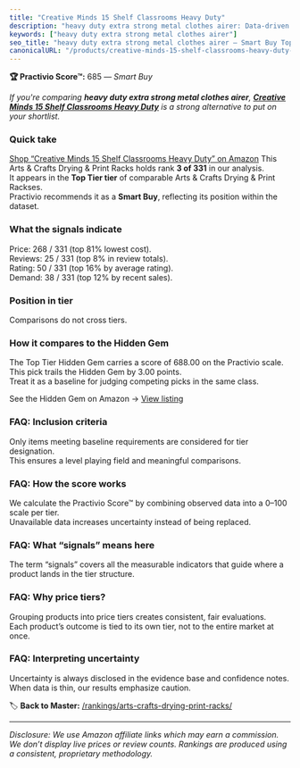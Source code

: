 ```yaml
---
title: "Creative Minds 15 Shelf Classrooms Heavy Duty"
description: "heavy duty extra strong metal clothes airer: Data-driven within Top Tier ranking using the Practivio Score™. Positioned by quality, value, demand, findability,…"
keywords: ["heavy duty extra strong metal clothes airer"]
seo_title: "heavy duty extra strong metal clothes airer — Smart Buy Top Tier (2025)"
canonicalURL: "/products/creative-minds-15-shelf-classrooms-heavy-duty-B000S963KY/"
---
```


**🏆 Practivio Score™:** 685 — _Smart Buy_


*If you're comparing **heavy duty extra strong metal clothes airer**, **[Creative Minds 15 Shelf Classrooms Heavy Duty](https://www.amazon.com/dp/B000S963KY?tag=practivio-20)** is a strong alternative to put on your shortlist.*
### Quick take
[Shop “Creative Minds 15 Shelf Classrooms Heavy Duty” on Amazon](https://www.amazon.com/dp/B000S963KY?tag=practivio-20)
This Arts & Crafts Drying & Print Racks holds rank **3 of 331** in our analysis.  
It appears in the **Top Tier tier** of comparable Arts & Crafts Drying & Print Rackses.  
Practivio recommends it as a **Smart Buy**, reflecting its position within the dataset.

### What the signals indicate
Price: 268 / 331 (top 81% lowest cost).  
Reviews: 25 / 331 (top 8% in review totals).  
Rating: 50 / 331 (top 16% by average rating).  
Demand: 38 / 331 (top 12% by recent sales).

### Position in tier
Comparisons do not cross tiers.

### How it compares to the Hidden Gem
The Top Tier Hidden Gem carries a score of 688.00 on the Practivio scale.  
This pick trails the Hidden Gem by 3.00 points.  
Treat it as a baseline for judging competing picks in the same class.  

See the Hidden Gem on Amazon → [View listing](https://www.amazon.com/dp/B007HRDHJA?tag=practivio-20)

### FAQ: Inclusion criteria
Only items meeting baseline requirements are considered for tier designation.  
This ensures a level playing field and meaningful comparisons.

### FAQ: How the score works
We calculate the Practivio Score™ by combining observed data into a 0–100 scale per tier.  
Unavailable data increases uncertainty instead of being replaced.

### FAQ: What “signals” means here
The term “signals” covers all the measurable indicators that guide where a product lands in the tier structure.

### FAQ: Why price tiers?
Grouping products into price tiers creates consistent, fair evaluations.  
Each product’s outcome is tied to its own tier, not to the entire market at once.

### FAQ: Interpreting uncertainty
Uncertainty is always disclosed in the evidence base and confidence notes.  
When data is thin, our results emphasize caution.


🏷️ **Back to Master:** [/rankings/arts-crafts-drying-print-racks/](/rankings/arts-crafts-drying-print-racks/)

---
_Disclosure: We use Amazon affiliate links which may earn a commission. We don’t display live prices or review counts. Rankings are produced using a consistent, proprietary methodology._

